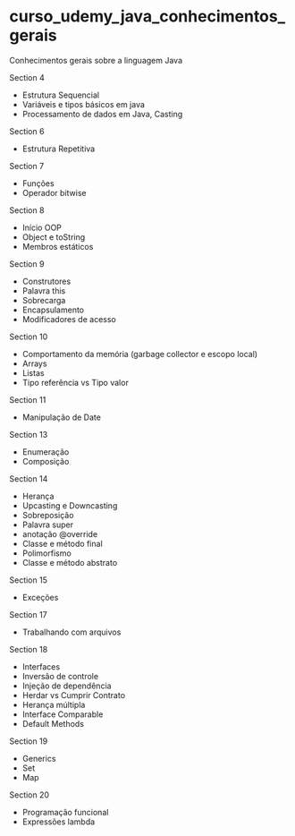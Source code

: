 # curso_udemy_java_conhecimentos_gerais
Conhecimentos gerais sobre a linguagem Java

Section 4
- Estrutura Sequencial
- Variáveis e tipos básicos em java
- Processamento de dados em Java, Casting

Section 6
- Estrutura Repetitiva

Section 7
- Funções
- Operador bitwise

Section 8
- Início OOP
- Object e toString
- Membros estáticos

Section 9
- Construtores
- Palavra this
- Sobrecarga
- Encapsulamento
- Modificadores de acesso

Section 10
- Comportamento da memória (garbage collector e escopo local)
- Arrays
- Listas
- Tipo referência vs Tipo valor

Section 11
- Manipulação de Date

Section 13
- Enumeração
- Composição

Section 14
- Herança
- Upcasting e Downcasting
- Sobreposição
- Palavra super
- anotação @override
- Classe e método final
- Polimorfismo
- Classe e método abstrato

Section 15
- Exceções

Section 17
- Trabalhando com arquivos

Section 18
- Interfaces
- Inversão de controle
- Injeção de dependência
- Herdar vs Cumprir Contrato
- Herança múltipla
- Interface Comparable
- Default Methods

Section 19
- Generics
- Set
- Map

Section 20
- Programação funcional
- Expressões lambda